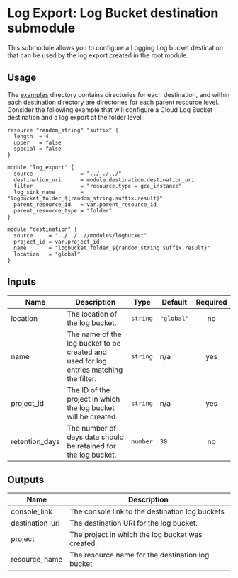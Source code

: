 # Log Export: Log Bucket destination submodule

This submodule allows you to configure a Logging Log bucket destination that
can be used by the log export created in the root module.

## Usage

The [examples](../../examples) directory contains directories for each destination, and within each destination directory are directories for each parent resource level. Consider the following
example that will configure a Cloud Log Bucket destination and a log export at the folder level:

```hcl
resource "random_string" "suffix" {
  length  = 4
  upper   = false
  special = false
}

module "log_export" {
  source               = "../../../"
  destination_uri      = module.destination.destination_uri
  filter               = "resource.type = gce_instance"
  log_sink_name        = "logbucket_folder_${random_string.suffix.result}"
  parent_resource_id   = var.parent_resource_id
  parent_resource_type = "folder"
}

module "destination" {
  source     = "../../..//modules/logbucket"
  project_id = var.project_id
  name       = "logbucket_folder_${random_string.suffix.result}"
  location   = "global"
}
```

<!-- BEGINNING OF PRE-COMMIT-TERRAFORM DOCS HOOK -->
## Inputs

| Name | Description | Type | Default | Required |
|------|-------------|------|---------|:--------:|
| location | The location of the log bucket. | `string` | `"global"` | no |
| name | The name of the log bucket to be created and used for log entries matching the filter. | `string` | n/a | yes |
| project\_id | The ID of the project in which the log bucket will be created. | `string` | n/a | yes |
| retention\_days | The number of days data should be retained for the log bucket. | `number` | `30` | no |

## Outputs

| Name | Description |
|------|-------------|
| console\_link | The console link to the destination log buckets |
| destination\_uri | The destination URI for the log bucket. |
| project | The project in which the log bucket was created. |
| resource\_name | The resource name for the destination log bucket |

<!-- END OF PRE-COMMIT-TERRAFORM DOCS HOOK -->
